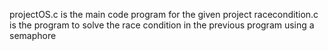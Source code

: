 projectOS.c is the main code program for the given project
racecondition.c is the program to solve the race condition in the previous program using a semaphore

